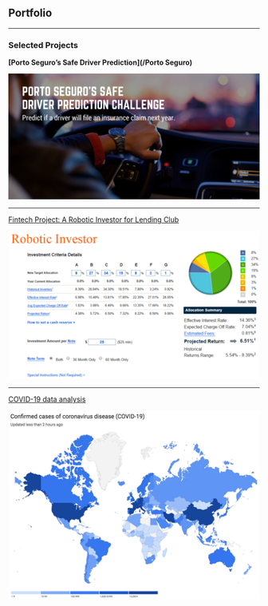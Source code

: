 ## Portfolio

---
### Selected Projects

**[Porto Seguro’s Safe Driver Prediction](/Porto Seguro)**

<img src="Porto Seguros Safe Driver Prediction/Introduction.png?raw=true"/>


---
[Fintech Project: A Robotic Investor for Lending Club ](/Fintech)

<img src="Fintech/Introduction.png?raw=true"/>


---
[COVID-19 data analysis](Ongoing)

<img src="COVID-19/Global map.png?raw=true"/>
